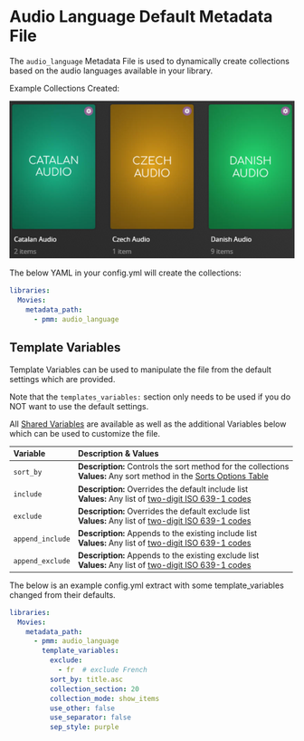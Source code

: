 # Audio Language Default Metadata File

The `audio_language` Metadata File is used to dynamically create collections based on the audio languages available in your library.

Example Collections Created:

![](../images/audio_language.png)

The below YAML in your config.yml will create the collections:
```yaml
libraries:
  Movies:
    metadata_path:
      - pmm: audio_language
```


## Template Variables
Template Variables can be used to manipulate the file from the default settings which are provided. 

Note that the `templates_variables:` section only needs to be used if you do NOT want to use the default settings.

All [Shared Variables](../variables) are available as well as the additional Variables below which can be used to customize the file.

| Variable         | Description & Values                                                                                                                                                |
|:-----------------|:--------------------------------------------------------------------------------------------------------------------------------------------------------------------|
| `sort_by`        | **Description:** Controls the sort method for the collections<br>**Values:** Any sort method in the [Sorts Options Table](#sort-options)                            |
| `include`        | **Description:** Overrides the default include list<br>**Values:** Any list of [two-digit ISO 639-1 codes](https://en.wikipedia.org/wiki/List_of_ISO_639-1_codes)   |
| `exclude`        | **Description:** Overrides the default exclude list<br>**Values:** Any list of [two-digit ISO 639-1 codes](https://en.wikipedia.org/wiki/List_of_ISO_639-1_codes)   |
| `append_include` | **Description:** Appends to the existing include list<br>**Values:** Any list of [two-digit ISO 639-1 codes](https://en.wikipedia.org/wiki/List_of_ISO_639-1_codes) |
| `append_exclude` | **Description:** Appends to the existing exclude list<br>**Values:** Any list of [two-digit ISO 639-1 codes](https://en.wikipedia.org/wiki/List_of_ISO_639-1_codes) |

The below is an example config.yml extract with some template_variables changed from their defaults.

```yaml
libraries:
  Movies:
    metadata_path:
      - pmm: audio_language
        template_variables:
          exclude:
            - fr  # exclude French
          sort_by: title.asc
          collection_section: 20
          collection_mode: show_items
          use_other: false
          use_separator: false
          sep_style: purple
```